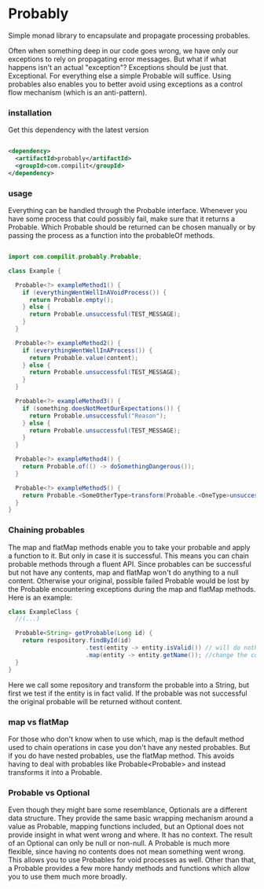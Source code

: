 # Probably

Simple monad library to encapsulate and propagate processing probables.

Often when something deep in our code goes wrong, we have only our exceptions to rely on propagating
error messages. But what if what happens isn't an actual "exception"? Exceptions should be just that. Exceptional. For
everything else a simple Probable will suffice. Using probables also enables you to better avoid using exceptions as a
control flow mechanism (which is an anti-pattern).

### installation

Get this dependency with the latest version

```xml

<dependency>
  <artifactId>probably</artifactId>
  <groupId>com.compilit</groupId>
</dependency>
```

### usage

Everything can be handled through the Probable interface. Whenever you have some process that could
possibly fail, make sure that it returns a Probable. Which Probable should be returned can be chosen manually or by
passing
the process as a function into the probableOf methods.

```java

import com.compilit.probably.Probable;

class Example {

  Probable<?> exampleMethod1() {
    if (everythingWentWellInAVoidProcess()) {
      return Probable.empty();
    } else {
      return Probable.unsuccessful(TEST_MESSAGE);
    }
  }

  Probable<?> exampleMethod2() {
    if (everythingWentWellInAProcess()) {
      return Probable.value(content);
    } else {
      return Probable.unsuccessful(TEST_MESSAGE);
    }
  }

  Probable<?> exampleMethod3() {
    if (something.doesNotMeetOurExpectations()) {
      return Probable.unsuccessful("Reason");
    } else {
      return Probable.unsuccessful(TEST_MESSAGE);
    }
  }

  Probable<?> exampleMethod4() {
    return Probable.of(() -> doSomethingDangerous());
  }

  Probable<?> exampleMethod5() {
    return Probable.<SomeOtherType>transform(Probable.<OneType>unsuccessful()); // Returns the unsuccessful probable, with the matching return type.
  }
}

```

### Chaining probables

The map and flatMap methods enable you to take your probable and apply a function to it. But only in case
it is successful. This means you can chain probable methods through a fluent API. Since probables can be successful but
not have any contents, map and flatMap won't do anything to a null content. Otherwise your original, possible failed
Probable would be lost by the Probable encountering exceptions during the map and flatMap methods. Here is an example:

```java
class ExampleClass {
  //(...)

  Probable<String> getProbable(Long id) {
    return respository.findById(id)
                      .test(entity -> entity.isValid()) // will do nothing if the probable is already unsuccessful, will do nothing if the predicate returns true, otherwise mutate the probable into Unprocessable
                      .map(entity -> entity.getName()); //change the contents of the probable if the probable is successful. This in term will yield another probable.
  }
}
```

Here we call some repository and transform the probable into a String, but first we test if the entity is in fact valid.
If the probable was not successful the original probable will be returned without content.

### map vs flatMap

For those who don't know when to use which, map is the default method used to chain operations in case you don't have
any nested
probables. But if you do have nested probables, use the flatMap method. This avoids having to deal with probables like
Probable<Probable<String>> and instead transforms it into a Probable<String>.

### Probable vs Optional

Even though they might bare some resemblance, Optionals are a different data structure. They provide the same basic
wrapping mechanism around a value as Probable, mapping functions included, but an Optional does not provide insight in
what went wrong and where. It has no context. The result of an Optional can only be null or non-null. A Probable is much
more flexible, since having no contents does not mean something went wrong. This allows you to use Probables for void
processes as well. Other than that, a Probable provides a few more handy methods and functions which allow you to use
them much more broadly.